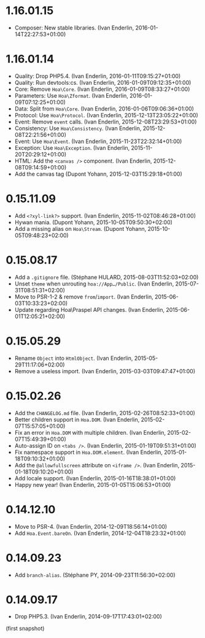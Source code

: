 # 1.16.01.15

  * Composer: New stable libraries. (Ivan Enderlin, 2016-01-14T22:27:53+01:00)

# 1.16.01.14

  * Quality: Drop PHP5.4. (Ivan Enderlin, 2016-01-11T09:15:27+01:00)
  * Quality: Run devtools:cs. (Ivan Enderlin, 2016-01-09T09:12:35+01:00)
  * Core: Remove `Hoa\Core`. (Ivan Enderlin, 2016-01-09T08:33:27+01:00)
  * Parameters: Use `Hoa\Zformat`. (Ivan Enderlin, 2016-01-09T07:12:25+01:00)
  * Data: Split from `Hoa\Core`. (Ivan Enderlin, 2016-01-06T09:06:36+01:00)
  * Protocol: Use `Hoa\Protocol`. (Ivan Enderlin, 2015-12-13T23:05:22+01:00)
  * Event: Remove `event` calls. (Ivan Enderlin, 2015-12-08T23:29:53+01:00)
  * Consistency: Use `Hoa\Consistency`. (Ivan Enderlin, 2015-12-08T22:21:56+01:00)
  * Event: Use `Hoa\Event`. (Ivan Enderlin, 2015-11-23T22:32:14+01:00)
  * Exception: Use `Hoa\Exception`. (Ivan Enderlin, 2015-11-20T20:29:12+01:00)
  * HTML: Add the `<canvas />` component. (Ivan Enderlin, 2015-12-08T09:14:59+01:00)
  * Add the canvas tag (Dupont Yohann, 2015-12-03T15:29:18+01:00)

# 0.15.11.09

  * Add `<?xyl-link?>` support. (Ivan Enderlin, 2015-11-02T08:46:28+01:00)
  * Hywan mania. (Dupont Yohann, 2015-10-05T09:50:30+02:00)
  * Add a missing alias on `Hoa\Stream`. (Dupont Yohann, 2015-10-05T09:48:23+02:00)

# 0.15.08.17

  * Add a `.gitignore` file. (Stéphane HULARD, 2015-08-03T11:52:03+02:00)
  * Unset `theme` when unrouting `hoa://App…/Public`. (Ivan Enderlin, 2015-07-31T08:51:31+02:00)
  * Move to PSR-1-2 & remove `from`/`import`. (Ivan Enderlin, 2015-06-03T10:33:23+02:00)
  * Update regarding Hoa\Praspel API changes. (Ivan Enderlin, 2015-06-01T12:05:21+02:00)

# 0.15.05.29

  * Rename `Object` into `HtmlObject`. (Ivan Enderlin, 2015-05-29T11:17:06+02:00)
  * Remove a useless import. (Ivan Enderlin, 2015-03-03T09:47:47+01:00)

# 0.15.02.26

  * Add the `CHANGELOG.md` file. (Ivan Enderlin, 2015-02-26T08:52:33+01:00)
  * Better children support in `Hoa.DOM`. (Ivan Enderlin, 2015-02-07T15:57:05+01:00)
  * Fix an error in `Hoa.DOM` with multiple children. (Ivan Enderlin, 2015-02-07T15:49:39+01:00)
  * Auto-assign ID on `<tabs />`. (Ivan Enderlin, 2015-01-19T09:51:31+01:00)
  * Fix namespace support in `Hoa.DOM.element`. (Ivan Enderlin, 2015-01-18T09:10:32+01:00)
  * Add the `@allowfullscreen` attribute on `<iframe />`. (Ivan Enderlin, 2015-01-18T09:10:20+01:00)
  * Add locale support. (Ivan Enderlin, 2015-01-16T18:38:01+01:00)
  * Happy new year! (Ivan Enderlin, 2015-01-05T15:06:53+01:00)

# 0.14.12.10

  * Move to PSR-4. (Ivan Enderlin, 2014-12-09T18:56:14+01:00)
  * Add `Hoa.Event.bareOn`. (Ivan Enderlin, 2014-12-04T18:23:32+01:00)

# 0.14.09.23

  * Add `branch-alias`. (Stéphane PY, 2014-09-23T11:56:30+02:00)

# 0.14.09.17

  * Drop PHP5.3. (Ivan Enderlin, 2014-09-17T17:43:01+02:00)

(first snapshot)
